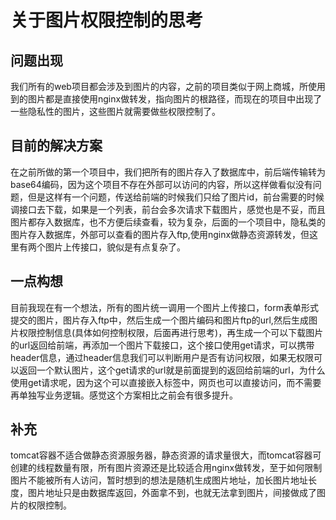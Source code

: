 # 关于图片权限控制的思考

## 问题出现

我们所有的web项目都会涉及到图片的内容，之前的项目类似于网上商城，所使用到的图片都是直接使用nginx做转发，指向图片的根路径，而现在的项目中出现了一些隐私性的图片，这些图片就需要做些权限控制了。

## 目前的解决方案

在之前所做的第一个项目中，我们把所有的图片存入了数据库中，前后端传输转为base64编码，因为这个项目不存在外部可以访问的内容，所以这样做看似没有问题，但是这样有一个问题，传送给前端的时候我们只给了图片id，前台需要的时候调接口去下载，如果是一个列表，前台会多次请求下载图片，感觉也是不妥，而且图片都存入数据库，也不方便后续查看，较为复杂，后面的一个项目中，隐私类的图片存入数据库，外部可以查看的图片存入ftp,使用nginx做静态资源转发，但这里有两个图片上传接口，貌似是有点复杂了。

## 一点构想

目前我现在有一个想法，所有的图片统一调用一个图片上传接口，form表单形式提交的图片，图片存入ftp中，然后生成一个图片编码和图片ftp的url,然后生成图片权限控制信息(具体如何控制权限，后面再进行思考)，再生成一个可以下载图片的url返回给前端，再添加一个图片下载接口，这个接口使用get请求，可以携带header信息，通过header信息我们可以判断用户是否有访问权限，如果无权限可以返回一个默认图片，这个get请求的url就是前面提到的返回给前端的url，为什么使用get请求呢，因为这个可以直接嵌入标签中，网页也可以直接访问，而不需要再单独写业务逻辑。感觉这个方案相比之前会有很多提升。

## 补充

tomcat容器不适合做静态资源服务器，静态资源的请求量很大，而tomcat容器可创建的线程数量有限，所有图片资源还是比较适合用nginx做转发，至于如何限制图片不能被所有人访问，暂时想到的想法是随机生成图片地址，加长图片地址长度，图片地址只是由数据库返回，外面拿不到，也就无法拿到图片，间接做成了图片的权限控制。